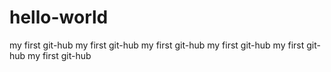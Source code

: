 # hello-world
my first git-hub
my first git-hub
my first git-hub
my first git-hub
my first git-hub
my first git-hub
